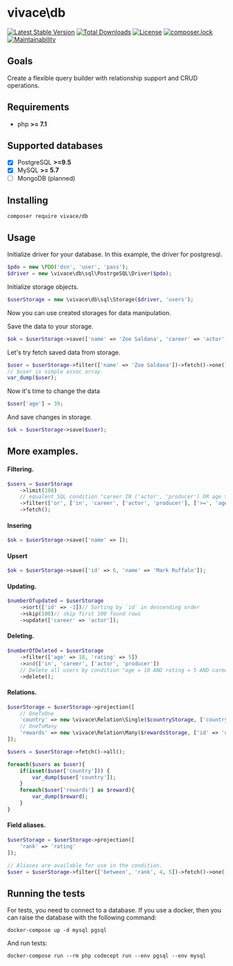 # vivace\db

[![Latest Stable Version](https://poser.pugx.org/vivace/db/v/stable)](https://packagist.org/packages/vivace/db)
[![Total Downloads](https://poser.pugx.org/vivace/db/downloads)](https://packagist.org/packages/vivace/db)
[![License](https://poser.pugx.org/vivace/db/license)](https://packagist.org/packages/vivace/db)
[![composer.lock](https://poser.pugx.org/vivace/db/composerlock)](https://packagist.org/packages/vivace/db)
[![Maintainability](https://api.codeclimate.com/v1/badges/996b9318332fb25f58e0/maintainability)](https://codeclimate.com/github/php-vivace/db/maintainability)
## Goals

Create a flexible query builder with relationship support and CRUD operations.

## Requirements
- php __>= 7.1__

## Supported databases

- [x] PostgreSQL __>=9.5__
- [x] MySQL __>= 5.7__
- [ ] MongoDB (planned)

## Installing

```
composer require vivace/db
```

## Usage

Initialize driver for your database. In this example, the driver for postgresql.
```php
$pdo = new \PDO('dsn', 'user', 'pass');
$driver = new \vivace\db\sql\PostrgeSQL\Driver($pdo);
```

Initialize storage objects.
```php
$userStorage = new \vivace\db\sql\Storage($driver, 'users');
```
Now you can use created storages for data manipulation.


Save the data to your storage.
```php
$ok = $userStorage->save(['name' => 'Zoe Saldana', 'career' => 'actor', 'rating' => 4.95]);
```
Let's try fetch saved data from storage.
```php
$user = $userStorage->filter(['name' => 'Zoe Saldana'])->fetch()->one();
// $user is simple assoc array.
var_dump($user);
```

Now it's time to change the data

```php
$user['age'] = 39;
```
And save changes in storage.

```php
$ok = $userStorage->save($user);
```

## More examples.


#### Filtering.
```php
$users = $userStorage
    ->limit(100)
    // equalent SQL condition "career IN ('actor', 'producer') OR age >= 40"
    ->filter(['or', ['in', 'career', ['actor', 'producer'], ['>=', 'age', 40]])
    ->fetch();
```

#### Insering
```php
$ok = $userStorage->save(['name' => ]);
```
#### Upsert
```php
$ok = $userStorage->save(['id' => 6, 'name' => 'Mark Ruffalo']);

```
#### Updating.
```php
$numberOfupdated = $userStorage
    ->sort(['id' => -1])// Sorting by `id` in descending order
    ->skip(100)// skip first 100 found rows
    ->update(['career' => 'actor']);
```

#### Deleting.
```php
$numberOfDeleted = $userStorage
    ->filter(['age' => 18, 'rating' => 5])
    ->and(['in', 'career', ['actor', 'producer'])
    // Delete all users by condition "age = 18 AND rating = 5 AND career IN ('actor', 'producer')"
    ->delete();
```

#### Relations.
```php
$userStorage = $userStorage->projection([
    // OneToOne
    'country' => new \vivace\Relation\Single($countryStorage, ['country_id' => 'id']),
    // OneToMany
    'rewards' => new \vivace\Relation\Many($rewardsStorage, ['id' => 'user_id'])
]);

$users = $userStorage->fetch()->all();

foreach($users as $user){
    if(isset($user['country'])) {
        var_dump($user['country']);
    }
    foreach($user['rewards'] as $reward){
        var_dump($reward);        
    }
}

```
#### Field aliases.
```php
$userStorage = $userStorage->projection([
    'rank' => 'rating'
]);

// Aliases are available for use in the condition.
$user = $userStorage->filter(['between', 'rank', 4, 5])->fetch()->one();
```


## Running the tests

For tests, you need to connect to a database.
If you use a docker, then you can raise the database with the following command:
```
docker-compose up -d mysql pgsql
```
And run tests:
```
docker-compose run --rm php codecept run --env pgsql --env mysql
```

